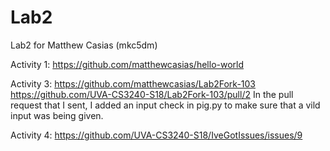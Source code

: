 # Lab2
Lab2 for Matthew Casias (mkc5dm)

Activity 1: https://github.com/matthewcasias/hello-world

Activity 3: https://github.com/matthewcasias/Lab2Fork-103
            https://github.com/UVA-CS3240-S18/Lab2Fork-103/pull/2
            In the pull request that I sent, I added an input check in pig.py to make sure that a vild input was being given.

Activity 4: https://github.com/UVA-CS3240-S18/IveGotIssues/issues/9
